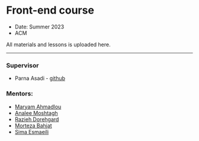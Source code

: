 # Front-end course
- Date: Summer 2023
- ACM

All materials and lessons is uploaded here.

<hr/>

### Supervisor
- Parna Asadi - [github](https://github.com/Perriex)

### Mentors:
- [Maryam Ahmadlou](mailto:ahmdlomrym@gmail.com)
- [Analee Moshtagh](mailto:analeemoshtagh@gmail.com)
- [Razieh Dorehgard](mailto:itsrozasworld@gmail.com)
- [Morteza Bahjat](mailto:mortezabahjat@gmail.com)
- [Sima Esmaeili](mailto:sima80esmaili@gmail.com)
